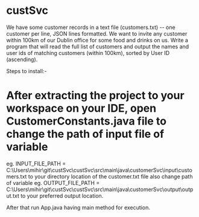 # custSvc

We have some customer records in a text file (customers.txt) -- one customer per line, JSON lines formatted. 
We want to invite any customer within 100km of our Dublin office for some food and drinks on us. 
Write a program that will read the full list of customers and output the names and user ids of matching customers 
(within 100km), sorted by User ID (ascending).

Steps to install:-

  # After extracting the project to your workspace on your IDE, open CustomerConstants.java file to change the path of input file of variable
  eg. INPUT_FILE_PATH = C:\\Users\\mihir\\git\\custSvc\\custSvc\\src\\main\\java\\customerSvc\\input\\customers.txt to your directory location
  of the customer.txt file also change path of variable
  eg. OUTPUT_FILE_PATH = C:\\Users\\mihir\\git\\custSvc\\custSvc\\src\\main\\java\\customerSvc\\output\\output.txt to your preferred
  output location.
  
  After that run App.java having main method for execution.
